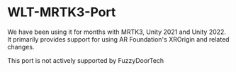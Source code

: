 # WLT-MRTK3-Port

We have been using it for months with MRTK3, Unity 2021 and Unity 2022. It primarily provides support for using AR Foundation's XROrigin and related changes.

This port is not actively supported by FuzzyDoorTech
